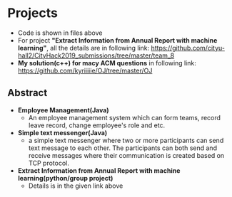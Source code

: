 # Projects

- Code is shown in files above
- For project **"Extract Information from Annual Report with machine learning"**, all the details are in following link: https://github.com/cityu-hall2/CityHack2019_submissions/tree/master/team_8
- **My solution(c++) for macy ACM questions** in following link: https://github.com/kyriiiiie/OJ/tree/master/OJ

## Abstract

- **Employee Management(Java)**
  - An employee management system which can form teams, record leave record, change employee's role and etc.
- **Simple text messenger(Java)**
  - a simple text messenger where two or more participants can send text message to each other. The participants can both send and receive messages where their communication is created based on TCP protocol.
- **Extract Information from Annual Report with machine learning(python/group project)**
  - Details is in the given link above
